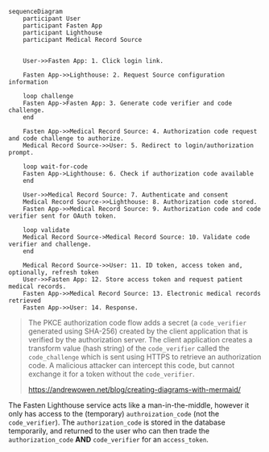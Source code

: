 
```mermaid
sequenceDiagram
    participant User
    participant Fasten App
    participant Lighthouse
    participant Medical Record Source
	

    User->>Fasten App: 1. Click login link.

	Fasten App->>Lighthouse: 2. Request Source configuration information

    loop challenge
    Fasten App->Fasten App: 3. Generate code verifier and code challenge.
    end
    
    Fasten App->>Medical Record Source: 4. Authorization code request and code challenge to authorize.
    Medical Record Source->>User: 5. Redirect to login/authorization prompt.

	loop wait-for-code
    Fasten App->Lighthouse: 6. Check if authorization code available
    end

    User->>Medical Record Source: 7. Authenticate and consent
    Medical Record Source->>Lighthouse: 8. Authorization code stored.
    Fasten App->>Medical Record Source: 9. Authorization code and code verifier sent for OAuth token.
    
    loop validate
    Medical Record Source->Medical Record Source: 10. Validate code verifier and challenge.
    end
    
    Medical Record Source->>User: 11. ID token, access token and, optionally, refresh token
    User->>Fasten App: 12. Store access token and request patient medical records.
    Fasten App->>Medical Record Source: 13. Electronic medical records retrieved
    Fasten App->>User: 14. Response.

```

> The PKCE authorization code flow adds a secret (a `code_verifier` generated using SHA-256) created by the client application that is verified by the authorization server. The client application creates a transform value (hash string) of the `code_verifier` called the `code_challenge` which is sent using HTTPS to retrieve an authorization code. A malicious attacker can intercept this code, but cannot exchange it for a token without the `code_verifier`.
> 
> https://andrewowen.net/blog/creating-diagrams-with-mermaid/

The Fasten Lighthouse service acts like a man-in-the-middle, however it only has access to the (temporary) `authroization_code` (not the `code_verifier`). The `authorization_code` is stored in the database temporarily, and returned to the user who can then trade the `authorization_code` **AND** `code_verifier` for an `access_token`.


